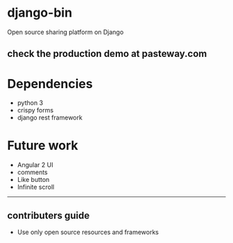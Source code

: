 # django-bin
Open source sharing platform on Django
## check the production demo at pasteway.com

# Dependencies
* python 3
* crispy forms
* django rest framework

# Future work
* Angular 2 UI
* comments
* Like button
* Infinite scroll

*******************
## contributers guide

* Use only open source resources and frameworks
